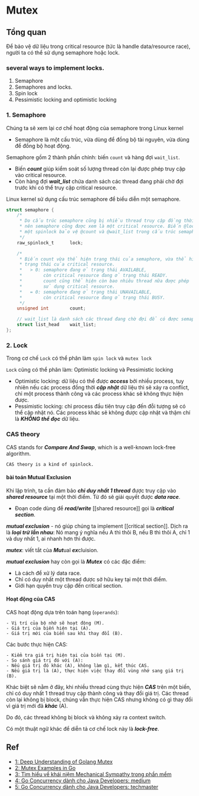 # Mutex

## Tổng quan
Để bảo vệ dữ liệu trong critical resource (tức là handle data/resource race), người ta có thể sử dụng semaphore hoặc lock.

### several ways to implement locks.
1. Semaphore
2. Semaphores and locks.
3. Spin lock
4. Pessimistic locking and optimistic locking

### 1. Semaphore
Chúng ta sẽ xem lại cơ chế hoạt động của semaphore trong Linux kernel
- Semaphore là một cấu trúc, vừa dùng để đồng bộ tài nguyên, vừa dùng để đồng bộ hoạt động.

Semaphore gồm 2 thành phần chính: biến `count` và hàng đợi `wait_list`. 
- Biến ***count*** giúp kiểm soát số lượng thread còn lại được phép truy cập vào critical resource. 
- Còn hàng đợi ***wait_list*** chứa danh sách các thread đang phải chờ đợi trước khi có thể truy cập critical resource.

Linux kernel sử dụng cấu trúc semaphore để biểu diễn một semaphore.
```C
struct semaphore {
    /*
     * Do cấu trúc semaphore cũng bị nhiều thread truy cập đồng thời,
     * nên semaphore cũng được xem là một critical resource. Biến @lock là
     * một spinlock bảo vệ @count và @wait_list trong cấu trúc semaphore.
     */
    raw_spinlock_t		lock;

    /*
     * Biến count vừa thể hiện trạng thái của semaphore, vừa thể hiện
     * trạng thái của critical resource.
     *   > 0: semaphore đang ở trạng thái AVAILABLE,
     *        còn critical resource đang ở trạng thái READY.
     *        count cũng thể hiện còn bao nhiêu thread nữa được phép
     *        sử dụng critical resource.
     *   = 0: semaphore đang ở trạng thái UNAVAILABLE,
     *        còn critical resource đang ở trạng thái BUSY.
     */
    unsigned int		count;

    // wait_list là danh sách các thread đang chờ đợi để có được semaphore
    struct list_head	wait_list;
};

```

### 2. Lock
Trong cơ chế `Lock` có thể phân làm `spin lock` và `mutex lock`

`Lock` cũng có thể phân làm: Optimistic locking và Pessimistic locking
- Optimistic locking: dữ liệu có thể được ***access*** bởi nhiều process, tuy nhiên nếu các process đồng thời ***cập nhật*** dữ liệu thì sẽ xảy ra conflict, chỉ một process thành công và các process khác sẽ không thực hiện được.
- Pessimistic locking: chỉ process đầu tiên truy cập đến đỗi tượng sẽ có thể cập nhật nó. Các process khác sẽ không được cập nhật và thậm chí là ***KHÔNG thể đọc*** dữ liệu.


### CAS theory
CAS stands for ***Compare And Swap***, which is a well-known lock-free algorithm.

`CAS theory is a kind of spinlock.`

#### bài toán Mutual Exclusion
Khi lập trình, ta cần đảm bảo ***chỉ duy nhất 1 thread*** được truy cập vào ***shared resource*** tại một thời điểm. Từ đó sẽ giải quyết được ***data race***.
- Đoạn code dùng để ***read/write*** [[shared resource]] gọi là ***critical section***. 

***mutual exclusion*** - nó giúp chúng ta implement [[critical section]]. Dịch ra là ***loại trừ lẫn nhau***: Nó mang ý nghĩa nếu A thì thôi B, nếu B thì thôi A, chỉ 1 và duy nhất 1, ai nhanh hơn thì được.

***mutex***: viết tắt của ***Mut***ual ***ex***cluision.

***mutual exclusion*** hay còn gọi là ***Mutex*** có các đặc điểm:
- Là cách để xử lý data race.
- Chỉ có duy nhất một thread được sở hữu key tại một thời điểm.
- Giới hạn quyền truy cập đến critical section.


#### Hoạt động của CAS

CAS hoạt động dựa trên toán hạng (`operands`):
```
- Vị trí của bộ nhớ sẽ hoạt động (M).
- Giá trị của biến hiện tại (A).
- Giá trị mới của biến sau khi thay đổi (B).
```

Các bước thực hiện CAS:
```
- Kiểm tra giá trị hiện tại của biến tại (M).
- So sánh giá trị đó với (A):
- Nếu giá trị đó khác (A), không làm gì, kết thúc CAS.
- Nếu giá trị là (A), thực hiện việc thay đổi vùng nhớ sang giá trị (B).
```

Khác biệt sẽ nằm ở đây, khi nhiều thread cùng thực hiện ***CAS*** trên một biến, chỉ có duy nhất 1 thread truy cập thành công và thay đổi giá trị. Các thread còn lại không bị block, chúng vẫn thực hiện CAS nhưng không có gì thay đổi vì giá trị mới đã ***khác*** (A).

Do đó, các thread không bị block và không xảy ra context switch. 

Có một thuật ngữ khác để diễn tả cơ chế lock này là ***lock-free***.


## Ref
- [1: Deep Understanding of Golang Mutex](https://levelup.gitconnected.com/deep-understanding-of-golang-mutex-9964b02c56e9)
- [2: Mutex Examples in Go](https://levelup.gitconnected.com/mutex-examples-in-go-ad7c440461a4)
- [3: Tìm hiểu về khái niệm Mechanical Sympathy trong phần mềm](https://batnamv.medium.com/t%C3%ACm-hi%E1%BB%83u-v%E1%BB%81-kh%C3%A1i-ni%E1%BB%87m-mechanical-sympathy-v%C3%A0-b%E1%BB%99-th%C6%B0-vi%E1%BB%87n-lmax-disruptor-4d553dc7fa55)
- [4: Go Concurrency dành cho Java Developers: medium](https://batnamv.medium.com/go-concurrency-d%C3%A0nh-cho-java-developers-c7709f1f8752)
- [5: Go Concurrency dành cho Java Developers: techmaster](https://techmaster.vn/posts/36313/go-concurrency-danh-cho-java-developers)
